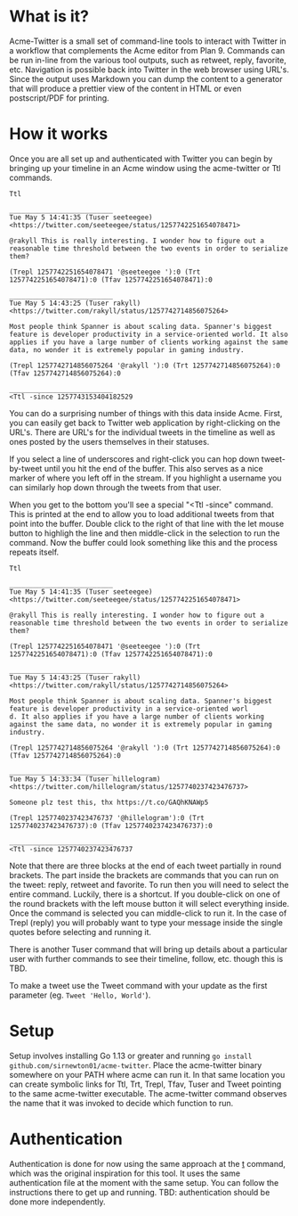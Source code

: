 # What is it?

Acme-Twitter is a small set of command-line tools to interact with Twitter in a workflow that complements the Acme editor from Plan 9. Commands can be run in-line from the various tool outputs, such as retweet, reply, favorite, etc. Navigation is possible back into Twitter in the web browser using URL's. Since the output uses Markdown you can dump the content to a generator that will produce a prettier view of the content in HTML or even postscript/PDF for printing.

# How it works

Once you are all set up and authenticated with Twitter you can begin by bringing up your timeline in an Acme window using the acme-twitter or Ttl commands.

```
Ttl

__________________________
Tue May 5 14:41:35 (Tuser seeteegee) <https://twitter.com/seeteegee/status/1257742251654078471>

@rakyll This is really interesting. I wonder how to figure out a reasonable time threshold between the two events in order to serialize them?

(Trepl 1257742251654078471 '@seeteegee '):0 (Trt 1257742251654078471):0 (Tfav 1257742251654078471):0

__________________________
Tue May 5 14:43:25 (Tuser rakyll) <https://twitter.com/rakyll/status/1257742714856075264>

Most people think Spanner is about scaling data. Spanner's biggest feature is developer productivity in a service-oriented world. It also applies if you have a large number of clients working against the same data, no wonder it is extremely popular in gaming industry.

(Trepl 1257742714856075264 '@rakyll '):0 (Trt 1257742714856075264):0 (Tfav 1257742714856075264):0

__________________________
<Ttl -since 1257743153404182529
```

You can do a surprising number of things with this data inside Acme. First, you can easily get back to Twitter web application by right-clicking on the URL's. There are URL's for the individual tweets in the timeline as well as ones posted by the users themselves in their statuses.

If you select a line of underscores and right-click you can hop down tweet-by-tweet until you hit the end of the buffer. This also serves as a nice marker of where you left off in the stream. If you highlight a username you can similarly hop down through the tweets from that user.

When you get to the bottom you'll see a special "<Ttl -since" command. This is printed at the end to allow you to load additional tweets from that point into the buffer. Double click to the right of that line with the let mouse button to highligh the line and then middle-click in the selection to run the command. Now the buffer could look something like this and the process repeats itself.

```
Ttl

__________________________
Tue May 5 14:41:35 (Tuser seeteegee) <https://twitter.com/seeteegee/status/1257742251654078471>

@rakyll This is really interesting. I wonder how to figure out a reasonable time threshold between the two events in order to serialize them?

(Trepl 1257742251654078471 '@seeteegee '):0 (Trt 1257742251654078471):0 (Tfav 1257742251654078471):0

__________________________
Tue May 5 14:43:25 (Tuser rakyll) <https://twitter.com/rakyll/status/1257742714856075264>

Most people think Spanner is about scaling data. Spanner's biggest feature is developer productivity in a service-oriented worl
d. It also applies if you have a large number of clients working against the same data, no wonder it is extremely popular in gaming industry.

(Trepl 1257742714856075264 '@rakyll '):0 (Trt 1257742714856075264):0 (Tfav 1257742714856075264):0

__________________________
Tue May 5 14:33:34 (Tuser hillelogram) <https://twitter.com/hillelogram/status/1257740237423476737>

Someone plz test this, thx https://t.co/GAQhKNAWp5

(Trepl 1257740237423476737 '@hillelogram'):0 (Trt 1257740237423476737):0 (Tfav 1257740237423476737):0

__________________________
<Ttl -since 1257740237423476737
```

Note that there are three blocks at the end of each tweet partially in round brackets. The part inside the brackets are commands that you can run on the tweet: reply, retweet and favorite. To run then you will need to select the entire command. Luckily, there is a shortcut. If you double-click on one of the round brackets with the left mouse button it will select everything inside. Once the command is selected you can middle-click to run it. In the case of Trepl (reply) you will probably want to type your message inside the single quotes before selecting and running it.

There is another Tuser command that will bring up details about a particular user with further commands to see their timeline, follow, etc. though this is TBD.

To make a tweet use the Tweet command with your update as the first parameter (eg. ```Tweet 'Hello, World'```).

# Setup

Setup involves installing Go 1.13 or greater and running ```go install github.com/sirnewton01/acme-twitter```. Place the acme-twitter binary somewhere on your PATH where acme can run it. In that same location you can create symbolic links for Ttl, Trt, Trepl, Tfav, Tuser and Tweet pointing to the same acme-twitter executable. The acme-twitter command observes the name that it was invoked to decide which function to run.

# Authentication

Authentication is done for now using the same approach at the [t](https://github.com/sferik/t) command, which was the original inspiration for this tool. It uses the same authentication file at the moment with the same setup. You can follow the instructions there to get up and running. TBD: authentication should be done more independently.


